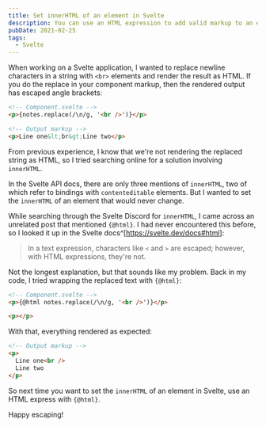 ```yaml
---
title: Set innerHTML of an element in Svelte
description: You can use an HTML expression to add valid markup to an element
pubDate: 2021-02-25
tags:
  - Svelte
---
```


When working on a Svelte application, I wanted to replace newline characters in a string with `<br>` elements and render the result as HTML. If you do the replace in your component markup, then the rendered output has escaped angle brackets:

```html
<!-- Component.svelte -->
<p>{notes.replace(/\n/g, '<br />')}</p>

<!-- Output markup -->
<p>Line one&lt;br&gt;Line two</p>
```

From previous experience, I know that we're not rendering the replaced string as HTML, so I tried searching online for a solution involving `innerHTML`.

In the Svelte API docs, there are only three mentions of `innerHTML`, two of which refer to bindings with `contenteditable` elements. But I wanted to set the `innerHTML` of an element that would never change.

While searching through the Svelte Discord for `innerHTML`, I came across an unrelated post that mentioned `{@html}`. I had never encountered this before, so I looked it up in the Svelte docs^[https://svelte.dev/docs#html]:

> In a text expression, characters like `<` and `>` are escaped; however, with HTML expressions, they're not.

Not the longest explanation, but that sounds like my problem. Back in my code, I tried wrapping the replaced text with `{@html}`:

```html
<!-- Component.svelte -->
<p>{@html notes.replace(/\n/g, '<br />')}</p>

<p></p>
```

With that, everything rendered as expected:

```html
<!-- Output markup -->
<p>
  Line one<br />
  Line two
</p>
```

So next time you want to set the `innerHTML` of an element in Svelte, use an HTML express with `{@html}`.

Happy escaping!
